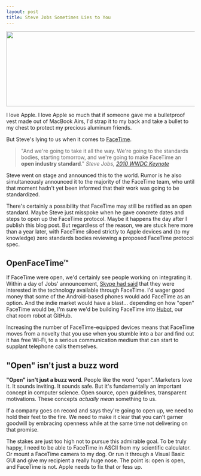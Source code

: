 ```yaml
---
layout: post
title: Steve Jobs Sometimes Lies to You
---
```


<img src="http://cl.ly/8qoq/animated.gif" height="200" width="650" class="noclip" />

I love Apple. I love Apple so much that if someone gave me a bulletproof vest
made out of MacBook Airs, I'd strap it to my back and take a bullet to my chest
to protect my precious aluminum friends.

But Steve's lying to us when it comes to [FaceTime][facetime].

> "And we're going to take it all the way. We're going to the standards bodies,
> starting tomorrow, and we're going to make FaceTime an **open industry
> standard**."
> <cite>Steve Jobs, [2010 WWDC Keynote](http://www.apple.com/apple-events/wwdc-2010/)</cite>

Steve went on stage and announced this to the world. Rumor is he also
simultaneously announced it to the majority of the FaceTime team, who until
that moment hadn't yet been informed that their work was going to be
standardized.

There's certainly a possibility that FaceTime may still be ratified as an open
standard. Maybe Steve just misspoke when he gave concrete dates and steps to
open up the FaceTime protocol. Maybe it happens the day after I publish this
blog post. But regardless of the reason, we are stuck here more than a year
later, with FaceTime siloed strictly to Apple devices and (to my knowledge)
zero standards bodies reviewing a proposed FaceTime protocol spec.

## OpenFaceTime™

If FaceTime were open, we'd certainly see people working on integrating it.
Within a day of Jobs' announcement, [Skype had said][skype] that they were
interested in the technology available through FaceTime. I'd wager good money
that some of the Android-based phones would add FaceTime as an option. And the
indie market would have a blast... depending on how "open" FaceTime would be,
I'm sure we'd be building FaceTime into [Hubot][hubot], our chat room robot at
GitHub.

Increasing the number of FaceTime-equipped devices means that FaceTime moves
from a novelty that you use when you stumble into a bar and find out it has
free Wi-Fi, to a serious communication medium that can start to supplant
telephone calls themselves.

## "Open" isn't just a buzz word

**"Open" isn't just a buzz word**. People like the word "open". Marketers love it.
It sounds inviting. It sounds safe. But it's fundamentally an important concept
in computer science. Open source, open guidelines, transparent motivations.
These concepts *actually mean* something to us.

If a company goes on record and says they're going to open up, we need to hold
their feet to the fire. We need to make it clear that you can't garner goodwill
by embracing openness while at the same time not delivering on that promise.

The stakes are just too high not to pursue this admirable goal. To be truly
happy, I need to be able to FaceTime in ASCII from my scientific calculator. Or
mount a FaceTime camera to my dog. Or run it through a Visual Basic GUI and
give my recipient a really huge nose. The point is: open is open, and FaceTime
is not. Apple needs to fix that or fess up.

[facetime]: http://www.apple.com/mac/facetime/
[skype]: http://www.engadget.com/2010/06/08/skype-eager-to-work-with-apple-facetime-pretty-much-anyone-else/
[hubot]: http://zachholman.com/posts/why-github-hacks-on-side-projects/
